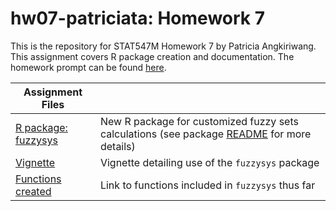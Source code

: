 # hw07-patriciata: Homework 7

This is the repository for STAT547M Homework 7 by Patricia Angkiriwang.
This assignment covers R package creation and documentation. The homework prompt can be found [here](http://stat545.com/Classroom/assignments/hw07/hw07.html).

|  Assignment Files  |         |
|--------------------|-----------|
| [R package: fuzzysys](https://github.com/STAT545-UBC-students/hw07-patriciata/tree/master/fuzzysys)| New R package for customized fuzzy sets calculations (see package [README](https://github.com/STAT545-UBC-students/hw07-patriciata/blob/master/fuzzysys/README.md) for more details)|
| [Vignette](https://github.com/STAT545-UBC-students/hw07-patriciata/blob/master/fuzzysys/inst/doc/using_fuzzysys.html)| Vignette detailing use of the `fuzzysys` package |
| [Functions created](https://github.com/STAT545-UBC-students/hw07-patriciata/blob/master/fuzzysys/R/fuzzy_operators.R) | Link to functions included in `fuzzysys` thus far |
